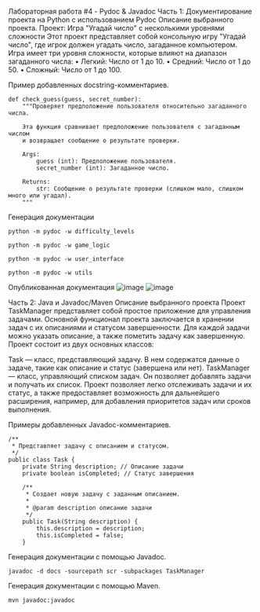 Лабораторная работа #4 - Pydoc & Javadoc
Часть 1: Документирование проекта на Python с использованием
Pydoc
Описание выбранного проекта.
Проект: Игра "Угадай число" с несколькими уровнями сложности
Этот проект представляет собой консольную игру "Угадай число", где игрок должен угадать число, загаданное компьютером. Игра имеет три уровня сложности, которые влияют на диапазон загаданного числа:
• Легкий: Число от 1 до 10.
• Средний: Число от 1 до 50.
• Сложный: Число от 1 до 100.

Пример добавленных docstring-комментариев.
```
def check_guess(guess, secret_number):
    """Проверяет предположение пользователя относительно загаданного числа.

    Эта функция сравнивает предположение пользователя с загаданным числом
    и возвращает сообщение о результате проверки.

    Args:
        guess (int): Предположение пользователя.
        secret_number (int): Загаданное число.

    Returns:
        str: Сообщение о результате проверки (слишком мало, слишком много или угадал).
    """
```
Генерация документации
```
python -m pydoc -w difficulty_levels
```
```
python -m pydoc -w game_logic
```
```
python -m pydoc -w user_interface
```
```
python -m pydoc -w utils
```

Опубликованная документация
![image](https://github.com/user-attachments/assets/433940c1-7665-4d40-81bb-565970f34998)
![image](https://github.com/user-attachments/assets/397fe741-41c9-4e43-953c-850b37b3b41b)

Часть 2: Java и Javadoc/Maven
Описание выбранного проекта
Проект TaskManager представляет собой простое приложение для управления задачами. Основной функционал проекта заключается в хранении задач с их описаниями и статусом завершенности. Для каждой задачи можно указать описание, а также пометить задачу как завершенную. Проект состоит из двух основных классов:

Task — класс, представляющий задачу. В нем содержатся данные о задаче, такие как описание и статус (завершена или нет).
TaskManager — класс, управляющий списком задач. Он позволяет добавлять задачи и получать их список.
Проект позволяет легко отслеживать задачи и их статус, а также предоставляет возможность для дальнейшего расширения, например, для добавления приоритетов задач или сроков выполнения.

Примеры добавленных Javadoc-комментариев.
```
/**
 * Представляет задачу с описанием и статусом.
 */
public class Task {
    private String description; // Описание задачи
    private boolean isCompleted; // Статус завершения

    /**
     * Создает новую задачу с заданным описанием.
     *
     * @param description описание задачи
     */
    public Task(String description) {
        this.description = description;
        this.isCompleted = false;
    }
```

Генерация документации с помощью Javadoc.
```
javadoc -d docs -sourcepath scr -subpackages TaskManager
```


Генерация документации с помощью Maven.
```
mvn javadoc:javadoc
```
